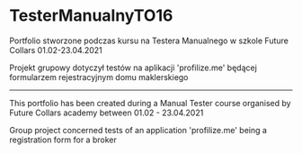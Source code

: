# TesterManualnyTO16
Portfolio stworzone podczas kursu na Testera Manualnego w szkole Future Collars 01.02-23.04.2021

Projekt grupowy dotyczył testów na aplikacji 'profilize.me' będącej formularzem rejestracyjnym domu maklerskiego

--------------------------------------------------------------------------------------------------------------------

This portfolio has been created during a Manual Tester course organised by Future Collars academy between 01.02 - 23.04.2021

Group project concerned tests of an application 'profilize.me' being a registration form for a broker
